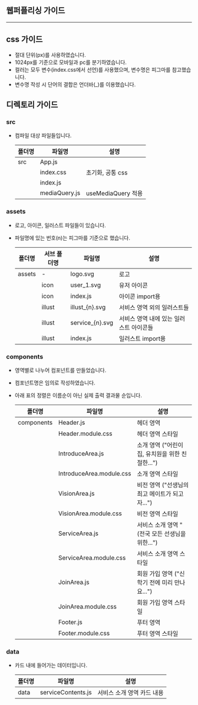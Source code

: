 ## 웹퍼플리싱 가이드
---
## css 가이드
- 절대 단위(px)를 사용하였습니다.
- 1024px를 기준으로 모바일과 pc를 분기하였습니다.
- 컬러는 모두 변수(index.css에서 선언)를 사용했으며, 변수명은 피그마를 참고했습니다.
- 변수명 작성 시 단어의 결합은 언더바(_)를 이용했습니다.

## 디렉토리 가이드

### src
- 컴파일 대상 파일들입니다.

    |폴더명|파일명|설명|
    |---|---|---|
    |src|App.js       |  |
    |   |index.css    |초기화, 공통 css|
    |   |index.js     |  |
    |   |mediaQuery.js|useMediaQuery 적용|


### assets
- 로고, 아이콘, 일러스트 파일들이 있습니다.
- 파일명에 있는 번호(n)는 피그마를 기준으로 했습니다.

    |폴더명|서브 폴더명|파일명|설명|
    |---|---|---|---|
    |assets|-     |logo.svg       |로고|
    |      |icon  |user_1.svg     |유저 아이콘|
    |      |icon  |index.js       |아이콘 import용|
    |      |illust|illust_{n}.svg |서비스 영역 외의 일러스트들|
    |      |illust|service_{n}.svg|서비스 영역 내에 있는 일러스트 아이콘들|
    |      |illust|index.js       |일러스트 import용|

### components
- 영역별로 나누어 컴포넌트를 만들었습니다.
- 컴포넌트명은 임의로 작성하였습니다.
- 아래 표의 정렬은 이름순이 아닌 실제 출력 결과물 순입니다.

    |폴더명|파일명|설명|
    |---|---|---|
    |components|Header.js               |헤더 영역|
    |          |Header.module.css       |헤더 영역 스타일|
    |          |IntroduceArea.js        |소개 영역 ("어린이집, 유치원을 위한 친절한...")|
    |          |IntroduceArea.module.css|소개 영역 스타일|
    |          |VisionArea.js           |비전 영역 ("선생님의 최고 메이트가 되고자...")|
    |          |VisionArea.module.css   |비전 영역 스타일|
    |          |ServiceArea.js          |서비스 소개 영역 "(전국 모든 선생님을 위한...")|
    |          |ServiceArea.module.css  |서비스 소개 영역 스타일|
    |          |JoinArea.js             |회원 가입 영역 ("신학기 전에 미리 만나요...")|
    |          |JoinArea.module.css     |회원 가입 영역 스타일|
    |          |Footer.js               |푸터 영역|
    |          |Footer.module.css       |푸터 영역 스타일|

### data
- 카드 내에 들어가는 데이터입니다.

    |폴더명|파일명|설명|
    |---|---|---|
    |data|serviceContents.js|서비스 소개 영역 카드 내용|